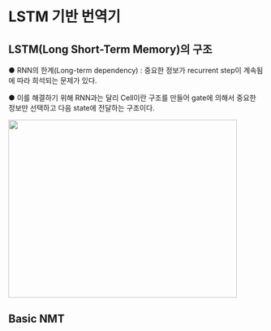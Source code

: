 # LSTM 기반 번역기
## LSTM(Long Short-Term Memory)의 구조  
● RNN의 한계(Long-term dependency) : 중요한 정보가 recurrent step이 계속됨에 따라 희석되는 문제가 있다.

● 이를 해결하기 위해 RNN과는 달리 Cell이란 구조를 만들어 gate에 의해서 중요한 정보만 선택하고 다음 state에 전달하는 구조이다.  

<img src="https://user-images.githubusercontent.com/98728682/153707834-2ae2ae2d-3a19-4ce7-ba83-c38967ad4dff.png" width="450" height="350">  

## Basic NMT
